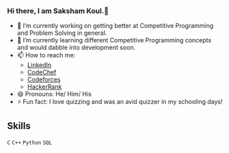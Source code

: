 ### Hi there, I am Saksham Koul.👋

- 🔭 I’m currently working on getting better at Competitive Programming and Problem Solving in general.
- 🌱 I’m currently learning different Competitive Programming concepts and would dabble into development soon.
- 📫 How to reach me:
    * [LinkedIn](https://www.linkedin.com/in/saksham-koul-aaa481205/)
    * [CodeChef](https://www.codechef.com/users/skoul2001)
    * [Codeforces](https://codeforces.com/profile/skoul20) 
    * [HackerRank](https://www.hackerrank.com/sakshamkoul2001)
- 😄 Pronouns: He/ Him/ His
- ⚡ Fun fact: I love quizzing and was an avid quizzer in my schooling days!


## Skills
`C` `C++` `Python` `SQL` 
